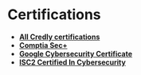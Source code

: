 # Certifications
- <b>[All Credly certifications](https://www.credly.com/users/tanner-hollaway)
- <b>[Comptia Sec+](https://www.credly.com/badges/a16c5c4f-520a-4b38-8507-d6ea522cb425)</b>
- <b>[Google Cybersecurity Certificate](https://www.credly.com/badges/2f1759b5-7e4d-4ca3-a767-df036758e3f6/public_url)</b>
- <b>[ISC2 Certified In Cybersecurity](https://www.coursera.org/account/accomplishments/specialization/6KL3P63V43AD?utm_source=link&utm_medium=certificate&utm_content=cert_image&utm_campaign=sharing_cta&utm_product=s12n)</b>

